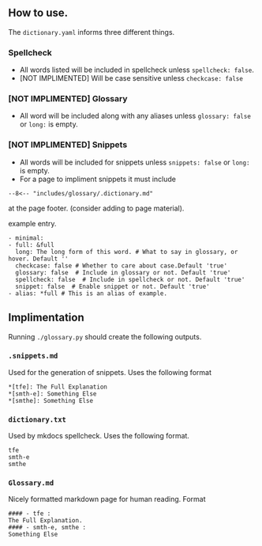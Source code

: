 ## How to use.

The `dictionary.yaml` informs three different things.

### Spellcheck
 - All words listed will be included in spellcheck unless `spellcheck: false`.
- [NOT IMPLIMENTED] Will be case sensitive unless `checkcase: false` 

### [NOT IMPLIMENTED] Glossary
- All word will be included along with any aliases unless `glossary: false` or `long:` is empty.

### [NOT IMPLIMENTED] Snippets
- All words will be included for snippets unless `snippets: false` or `long:` is empty.
- For a page to impliment snippets it must include 
```
--8<-- "includes/glossary/.dictionary.md"
```
at the page footer. (consider adding to page material).

example entry.
```
- minimal:
- full: &full
  long: The long form of this word. # What to say in glossary, or hover. Default ''
  checkcase: false # Whether to care about case.Default 'true'
  glossary: false  # Include in glossary or not. Default 'true'
  spellcheck: false  # Include in spellcheck or not. Default 'true'
  snippet: false  # Enable snippet or not. Default 'true'
- alias: *full # This is an alias of example.
```

## Implimentation


Running `./glossary.py` should create the following outputs.
### `.snippets.md` 
Used for the generation of snippets. Uses the following format

```
*[tfe]: The Full Explanation 
*[smth-e]: Something Else
*[smthe]: Something Else
```

### `dictionary.txt` 
Used by mkdocs spellcheck. Uses the following format.
```
tfe
smth-e
smthe
```

### `Glossary.md`
Nicely formatted markdown page for human reading.
Format

```
#### - tfe : 
The Full Explanation.
#### - smth-e, smthe : 
Something Else
```

